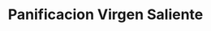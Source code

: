 ---
title: "Panificacion Virgen Saliente"
url: /salta/panificacion-virgen-saliente/
shop: Bäckerei
---